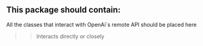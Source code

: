 ## This package should contain:

All the classes that interact with OpenAi´s remote API should be placed here 
>>Interacts directly or closely 